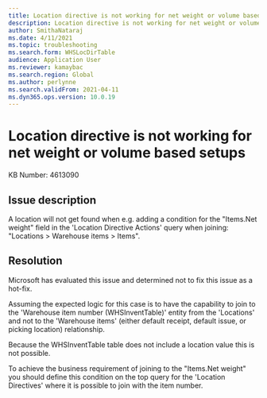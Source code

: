 ```yaml
---
title: Location directive is not working for net weight or volume based setups
description: Location directive is not working for net weight or volume based setups
author: SmithaNataraj
ms.date: 4/11/2021
ms.topic: troubleshooting
ms.search.form: WHSLocDirTable
audience: Application User
ms.reviewer: kamaybac
ms.search.region: Global
ms.author: perlynne
ms.search.validFrom: 2021-04-11
ms.dyn365.ops.version: 10.0.19
---
```


# Location directive is not working for net weight or volume based setups

KB Number: 4613090

## Issue description

A location will not get found when e.g. adding a condition for the "Items.Net weight" field in the 'Location Directive Actions' query when joining: "Locations > Warehouse items > Items".

## Resolution

Microsoft has evaluated this issue and determined not to fix this issue as a hot-fix.

Assuming the expected logic for this case is to have the capability to join to the 'Warehouse item number (WHSInventTable)' entity from the 'Locations' and not to the 'Warehouse items' (either default receipt, default issue, or picking location) relationship.

Because the WHSInventTable table does not include a location value this is not possible.

To achieve the business requirement of joining to the "Items.Net weight" you should define this condition on the top query for the 'Location Directives' where it is possible to join with the item number.

